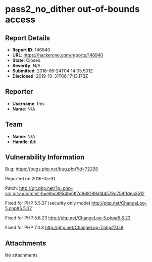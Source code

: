 # pass2_no_dither out-of-bounds access

## Report Details
- **Report ID**: 146940
- **URL**: https://hackerone.com/reports/146940
- **State**: Closed
- **Severity**: N/A
- **Submitted**: 2016-06-24T04:14:05.501Z
- **Disclosed**: 2019-10-31T06:17:13.173Z

## Reporter
- **Username**: fms
- **Name**: N/A

## Team
- **Name**: N/A
- **Handle**: ibb

## Vulnerability Information
Bug:
https://bugs.php.net/bug.php?id=72298

Reported on 2016-05-31

Patch: 
http://git.php.net/?p=php-src.git;a=commit;h=e9ac8954be9f7d988189df44578d759ffdea3512

Fixed for PHP 5.5.37 (security only mode)
http://php.net/ChangeLog-5.php#5.5.37

Fixed for PHP 5.6.23
http://php.net/ChangeLog-5.php#5.6.23

Fixed for PHP 7.0.8
http://php.net/ChangeLog-7.php#7.0.8

## Attachments
No attachments
